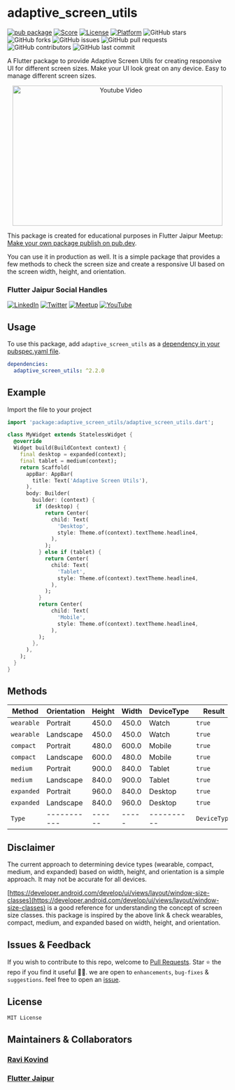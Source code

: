# adaptive_screen_utils

[![pub package](https://img.shields.io/pub/v/adaptive_screen_utils.svg)](https://pub.dartlang.org/packages/adaptive_screen_utils)
[![Score](https://img.shields.io/pub/points/adaptive_screen_utils?label=Score&logo=dart)](https://pub.dartlang.org/packages/adaptive_screen_utils/score)
[![License](https://img.shields.io/badge/License-MIT-blue.svg)](https://opensource.org/licenses/MIT)
[![Platform](https://img.shields.io/badge/Platform-Android%20|%20iOS%20|%20Web%20|%20macOS%20|%20Windows%20|%20Linux%20-blue.svg?logo=flutter)](https://pub.dartlang.org/packages/adaptive_screen_utils)
![GitHub stars](https://img.shields.io/github/stars/ravikovind/adaptive_screen_utils)
![GitHub forks](https://img.shields.io/github/forks/ravikovind/adaptive_screen_utils)
![GitHub issues](https://img.shields.io/github/issues/ravikovind/adaptive_screen_utils)
![GitHub pull requests](https://img.shields.io/github/issues-pr/ravikovind/adaptive_screen_utils)
![GitHub contributors](https://img.shields.io/github/contributors/ravikovind/adaptive_screen_utils)
![GitHub last commit](https://img.shields.io/github/last-commit/ravikovind/adaptive_screen_utils)

A Flutter package to provide Adaptive Screen Utils for creating responsive UI for different screen sizes. Make your UI look great on any device. Easy to manage different screen sizes.

<p align="center">
  <a href="https://www.youtube.com/watch?feature=player_embedded&v=KYb8aqa6XEY" target="_blank">
    <img src="https://img.youtube.com/vi/KYb8aqa6XEY/0.jpg" alt="Youtube Video" width="480" height="320" />
  </a>
</p>

This package is created for educational purposes in Flutter Jaipur Meetup: [ Make your own package publish on pub.dev](https://www.meetup.com/flutterjaipur/events/299009464/).

You can use it in production as well. It is a simple package that provides a few methods to check the screen size and create a responsive UI based on the screen width, height, and orientation.

### Flutter Jaipur Social Handles

[![LinkedIn](https://img.shields.io/badge/LinkedIn-Flutter%20Jaipur-blue.svg?logo=linkedin)](https://www.linkedin.com/company/flutter-jaipur)
[![Twitter](https://img.shields.io/badge/Twitter-Flutter%20Jaipur-blue.svg?logo=twitter)](https://twitter.com/Flutter_Jaipur)
[![Meetup](https://img.shields.io/badge/Meetup-Flutter%20Jaipur-blue.svg?logo=meetup)](https://www.meetup.com/meetup-group-flutterjaipur/)
[![YouTube](https://img.shields.io/badge/YouTube-Flutter%20Jaipur-blue.svg?logo=youtube)](https://www.youtube.com/@FlutterJaipur)

## Usage

To use this package, add `adaptive_screen_utils` as a [dependency in your pubspec.yaml file](https://flutter.io/platform-plugins/).

```yaml
dependencies:
  adaptive_screen_utils: ^2.2.0
```

## Example

Import the file to your project

```dart
import 'package:adaptive_screen_utils/adaptive_screen_utils.dart';
```

```dart
class MyWidget extends StatelessWidget {
  @override
  Widget build(BuildContext context) {
    final desktop = expanded(context);
    final tablet = medium(context);
    return Scaffold(
      appBar: AppBar(
        title: Text('Adaptive Screen Utils'),
      ),
      body: Builder(
        builder: (context) {
         if (desktop) {
            return Center(
              child: Text(
                'Desktop',
                style: Theme.of(context).textTheme.headline4,
              ),
            );
          } else if (tablet) {
            return Center(
              child: Text(
                'Tablet',
                style: Theme.of(context).textTheme.headline4,
              ),
            );
          }
          return Center(
              child: Text(
                'Mobile',
                style: Theme.of(context).textTheme.headline4,
              ),
          );
        },
      ),
    );
  }
}
```

## Methods

| Method     | Orientation | Height | Width | DeviceType | Result       |
| ---------- | ----------- | ------ | ----- | ---------- | ------------ |
| `wearable` | Portrait    | 450.0  | 450.0 | Watch      | `true`       |
| `wearable` | Landscape   | 450.0  | 450.0 | Watch      | `true`       |
| `compact`  | Portrait    | 480.0  | 600.0 | Mobile     | `true`       |
| `compact`  | Landscape   | 600.0  | 480.0 | Mobile     | `true`       |
| `medium`   | Portrait    | 900.0  | 840.0 | Tablet     | `true`       |
| `medium`   | Landscape   | 840.0  | 900.0 | Tablet     | `true`       |
| `expanded` | Portrait    | 960.0  | 840.0 | Desktop    | `true`       |
| `expanded` | Landscape   | 840.0  | 960.0 | Desktop    | `true`       |
| `Type`     | ----------- | ------ | ----- | ---------- | `DeviceType` |

## Disclaimer

The current approach to determining device types (wearable, compact, medium, and expanded) based on width, height, and orientation is a simple approach. It may not be accurate for all devices.

[https://developer.android.com/develop/ui/views/layout/window-size-classes](https://developer.android.com/develop/ui/views/layout/window-size-classes) is a good reference for understanding the concept of screen size classes. this package is inspired by the above link & check wearables, compact, medium, and expanded based on width, height, and orientation.

## Issues & Feedback

If you wish to contribute to this repo, welcome to [Pull Requests](https://github.com/ravikovind/adaptive_screen_utils/pulls).
Star ⭐ the repo if you find it useful 🤩🤩. we are open to `enhancements`, `bug-fixes` & `suggestions`. feel free to open an [issue](https://github.com/ravikovind/adaptive_screen_utils/issues).

## License

```md
MIT License
```

## Maintainers & Collaborators

### [Ravi Kovind](https://ravikovind.github.io/)

### [Flutter Jaipur](https://www.meetup.com/meetup-group-flutterjaipur/)
